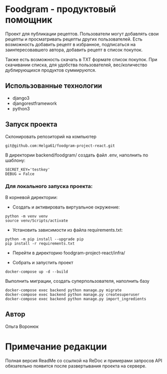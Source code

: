# Foodgram - продуктовый помощник

Проект для публикации рецептов. Пользователи могут добавлять свои рецепты и просматривать рецепты других пользователей. Есть возможность добавить рецепт в избранное, подписаться на заинтересовавшего автора, добавить рецепт в список покупок.

Также есть возможность скачать в TXT формате список покупок. При скачивании списка, для удобства пользователей, вес/количество дублирующихся продуктов суммируются.

## Использованные технологии
- django3
- djangorestframework
- python3

## Запуск проекта
Склонировать репозиторий на компьютер
```
git@github.com:Helga61/foodgram-project-react.git
```

В директории backend/foodgram/ создать файл .env, наполнить по шаблону:
```
SECRET_KEY='testkey'
DEBUG = Falce
```

### Для локального запуска проекта:

В корневой директории:

* Cоздать и активировать виртуальное окружение:
```
python -m venv venv
source venv/Scripts/activate
```

* Установить зависимости из файла requirements.txt:
```
python -m pip install --upgrade pip
pip install -r requirements.txt
```

* Перейти в директорию foodgram-project-react/infra/

* Собрать и запустить проект
```
docker-compose up -d --build
```

Выполнить миграции, создать суперпользователя, наполнить базу
```
docker-compose exec backend python manage.py migrate
docker-compose exec backend python manage.py createsuperuser
docker-compose exec backend python manage.py import_ingredients
```

## Автор

Ольга Воронюк

# Примечание редакции

Полная версия ReadMe со ссылкой на ReDoc и примерами запросов API обязательно появится после развертывания проекта на сервере.